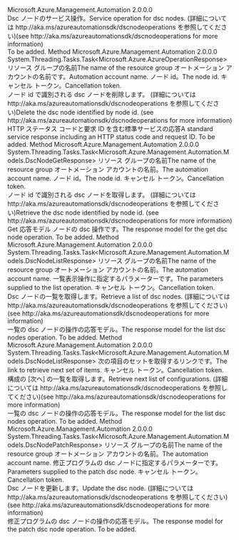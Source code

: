 <Type Name="IDscNodeOperations" FullName="Microsoft.Azure.Management.Automation.IDscNodeOperations">
  <TypeSignature Language="C#" Value="public interface IDscNodeOperations" />
  <TypeSignature Language="ILAsm" Value=".class public interface auto ansi abstract IDscNodeOperations" />
  <TypeSignature Language="DocId" Value="T:Microsoft.Azure.Management.Automation.IDscNodeOperations" />
  <TypeSignature Language="VB.NET" Value="Public Interface IDscNodeOperations" />
  <TypeSignature Language="F#" Value="type IDscNodeOperations = interface" />
  <AssemblyInfo>
    <AssemblyName>Microsoft.Azure.Management.Automation</AssemblyName>
    <AssemblyVersion>2.0.0.0</AssemblyVersion>
  </AssemblyInfo>
  <Interfaces />
  <Docs>
    <summary>
            <span data-ttu-id="2f199-101">Dsc ノードのサービス操作。</span><span class="sxs-lookup"><span data-stu-id="2f199-101">Service operation for dsc nodes.</span></span>  <span data-ttu-id="2f199-102">(詳細については http://aka.ms/azureautomationsdk/dscnodeoperations を参照してください)</span><span class="sxs-lookup"><span data-stu-id="2f199-102">(see http://aka.ms/azureautomationsdk/dscnodeoperations for more information)</span></span>
            </summary>
    <remarks>To be added.</remarks>
  </Docs>
  <Members>
    <Member MemberName="DeleteAsync">
      <MemberSignature Language="C#" Value="public System.Threading.Tasks.Task&lt;Microsoft.Azure.AzureOperationResponse&gt; DeleteAsync (string resourceGroupName, string automationAccount, Guid nodeId, System.Threading.CancellationToken cancellationToken);" />
      <MemberSignature Language="ILAsm" Value=".method public hidebysig newslot virtual instance class System.Threading.Tasks.Task`1&lt;class Microsoft.Azure.AzureOperationResponse&gt; DeleteAsync(string resourceGroupName, string automationAccount, valuetype System.Guid nodeId, valuetype System.Threading.CancellationToken cancellationToken) cil managed" />
      <MemberSignature Language="DocId" Value="M:Microsoft.Azure.Management.Automation.IDscNodeOperations.DeleteAsync(System.String,System.String,System.Guid,System.Threading.CancellationToken)" />
      <MemberSignature Language="F#" Value="abstract member DeleteAsync : string * string * Guid * System.Threading.CancellationToken -&gt; System.Threading.Tasks.Task&lt;Microsoft.Azure.AzureOperationResponse&gt;" Usage="iDscNodeOperations.DeleteAsync (resourceGroupName, automationAccount, nodeId, cancellationToken)" />
      <MemberType>Method</MemberType>
      <AssemblyInfo>
        <AssemblyName>Microsoft.Azure.Management.Automation</AssemblyName>
        <AssemblyVersion>2.0.0.0</AssemblyVersion>
      </AssemblyInfo>
      <ReturnValue>
        <ReturnType>System.Threading.Tasks.Task&lt;Microsoft.Azure.AzureOperationResponse&gt;</ReturnType>
      </ReturnValue>
      <Parameters>
        <Parameter Name="resourceGroupName" Type="System.String" />
        <Parameter Name="automationAccount" Type="System.String" />
        <Parameter Name="nodeId" Type="System.Guid" />
        <Parameter Name="cancellationToken" Type="System.Threading.CancellationToken" />
      </Parameters>
      <Docs>
        <param name="resourceGroupName">
            <span data-ttu-id="2f199-103">リソース グループの名前</span><span class="sxs-lookup"><span data-stu-id="2f199-103">The name of the resource group</span></span>
            </param>
        <param name="automationAccount">
            <span data-ttu-id="2f199-104">オートメーション アカウントの名前です。</span><span class="sxs-lookup"><span data-stu-id="2f199-104">Automation account name.</span></span>
            </param>
        <param name="nodeId">
            <span data-ttu-id="2f199-105">ノード id。</span><span class="sxs-lookup"><span data-stu-id="2f199-105">The node id.</span></span>
            </param>
        <param name="cancellationToken">
            <span data-ttu-id="2f199-106">キャンセル トークン。</span><span class="sxs-lookup"><span data-stu-id="2f199-106">Cancellation token.</span></span>
            </param>
        <summary>
            <span data-ttu-id="2f199-107">ノード id で識別される dsc ノードを削除します。 (詳細については http://aka.ms/azureautomationsdk/dscnodeoperations を参照してください)</span><span class="sxs-lookup"><span data-stu-id="2f199-107">Delete the dsc node identified by node id.  (see http://aka.ms/azureautomationsdk/dscnodeoperations for more information)</span></span>
            </summary>
        <returns>
            <span data-ttu-id="2f199-108">HTTP ステータス コードと要求 ID を含む標準サービスの応答</span><span class="sxs-lookup"><span data-stu-id="2f199-108">A standard service response including an HTTP status code and request ID.</span></span>
            </returns>
        <remarks>To be added.</remarks>
      </Docs>
    </Member>
    <Member MemberName="GetAsync">
      <MemberSignature Language="C#" Value="public System.Threading.Tasks.Task&lt;Microsoft.Azure.Management.Automation.Models.DscNodeGetResponse&gt; GetAsync (string resourceGroupName, string automationAccount, Guid nodeId, System.Threading.CancellationToken cancellationToken);" />
      <MemberSignature Language="ILAsm" Value=".method public hidebysig newslot virtual instance class System.Threading.Tasks.Task`1&lt;class Microsoft.Azure.Management.Automation.Models.DscNodeGetResponse&gt; GetAsync(string resourceGroupName, string automationAccount, valuetype System.Guid nodeId, valuetype System.Threading.CancellationToken cancellationToken) cil managed" />
      <MemberSignature Language="DocId" Value="M:Microsoft.Azure.Management.Automation.IDscNodeOperations.GetAsync(System.String,System.String,System.Guid,System.Threading.CancellationToken)" />
      <MemberSignature Language="F#" Value="abstract member GetAsync : string * string * Guid * System.Threading.CancellationToken -&gt; System.Threading.Tasks.Task&lt;Microsoft.Azure.Management.Automation.Models.DscNodeGetResponse&gt;" Usage="iDscNodeOperations.GetAsync (resourceGroupName, automationAccount, nodeId, cancellationToken)" />
      <MemberType>Method</MemberType>
      <AssemblyInfo>
        <AssemblyName>Microsoft.Azure.Management.Automation</AssemblyName>
        <AssemblyVersion>2.0.0.0</AssemblyVersion>
      </AssemblyInfo>
      <ReturnValue>
        <ReturnType>System.Threading.Tasks.Task&lt;Microsoft.Azure.Management.Automation.Models.DscNodeGetResponse&gt;</ReturnType>
      </ReturnValue>
      <Parameters>
        <Parameter Name="resourceGroupName" Type="System.String" />
        <Parameter Name="automationAccount" Type="System.String" />
        <Parameter Name="nodeId" Type="System.Guid" />
        <Parameter Name="cancellationToken" Type="System.Threading.CancellationToken" />
      </Parameters>
      <Docs>
        <param name="resourceGroupName">
            <span data-ttu-id="2f199-109">リソース グループの名前</span><span class="sxs-lookup"><span data-stu-id="2f199-109">The name of the resource group</span></span>
            </param>
        <param name="automationAccount">
            <span data-ttu-id="2f199-110">オートメーション アカウントの名前。</span><span class="sxs-lookup"><span data-stu-id="2f199-110">The automation account name.</span></span>
            </param>
        <param name="nodeId">
            <span data-ttu-id="2f199-111">ノード id。</span><span class="sxs-lookup"><span data-stu-id="2f199-111">The node id.</span></span>
            </param>
        <param name="cancellationToken">
            <span data-ttu-id="2f199-112">キャンセル トークン。</span><span class="sxs-lookup"><span data-stu-id="2f199-112">Cancellation token.</span></span>
            </param>
        <summary>
            <span data-ttu-id="2f199-113">ノード id で識別される dsc ノードを取得します。 (詳細については http://aka.ms/azureautomationsdk/dscnodeoperations を参照してください)</span><span class="sxs-lookup"><span data-stu-id="2f199-113">Retrieve the dsc node identified by node id.  (see http://aka.ms/azureautomationsdk/dscnodeoperations for more information)</span></span>
            </summary>
        <returns>
            <span data-ttu-id="2f199-114">Get 応答モデル ノードの dsc 操作です。</span><span class="sxs-lookup"><span data-stu-id="2f199-114">The response model for the get dsc node operation.</span></span>
            </returns>
        <remarks>To be added.</remarks>
      </Docs>
    </Member>
    <Member MemberName="ListAsync">
      <MemberSignature Language="C#" Value="public System.Threading.Tasks.Task&lt;Microsoft.Azure.Management.Automation.Models.DscNodeListResponse&gt; ListAsync (string resourceGroupName, string automationAccount, Microsoft.Azure.Management.Automation.Models.DscNodeListParameters parameters, System.Threading.CancellationToken cancellationToken);" />
      <MemberSignature Language="ILAsm" Value=".method public hidebysig newslot virtual instance class System.Threading.Tasks.Task`1&lt;class Microsoft.Azure.Management.Automation.Models.DscNodeListResponse&gt; ListAsync(string resourceGroupName, string automationAccount, class Microsoft.Azure.Management.Automation.Models.DscNodeListParameters parameters, valuetype System.Threading.CancellationToken cancellationToken) cil managed" />
      <MemberSignature Language="DocId" Value="M:Microsoft.Azure.Management.Automation.IDscNodeOperations.ListAsync(System.String,System.String,Microsoft.Azure.Management.Automation.Models.DscNodeListParameters,System.Threading.CancellationToken)" />
      <MemberSignature Language="F#" Value="abstract member ListAsync : string * string * Microsoft.Azure.Management.Automation.Models.DscNodeListParameters * System.Threading.CancellationToken -&gt; System.Threading.Tasks.Task&lt;Microsoft.Azure.Management.Automation.Models.DscNodeListResponse&gt;" Usage="iDscNodeOperations.ListAsync (resourceGroupName, automationAccount, parameters, cancellationToken)" />
      <MemberType>Method</MemberType>
      <AssemblyInfo>
        <AssemblyName>Microsoft.Azure.Management.Automation</AssemblyName>
        <AssemblyVersion>2.0.0.0</AssemblyVersion>
      </AssemblyInfo>
      <ReturnValue>
        <ReturnType>System.Threading.Tasks.Task&lt;Microsoft.Azure.Management.Automation.Models.DscNodeListResponse&gt;</ReturnType>
      </ReturnValue>
      <Parameters>
        <Parameter Name="resourceGroupName" Type="System.String" />
        <Parameter Name="automationAccount" Type="System.String" />
        <Parameter Name="parameters" Type="Microsoft.Azure.Management.Automation.Models.DscNodeListParameters" />
        <Parameter Name="cancellationToken" Type="System.Threading.CancellationToken" />
      </Parameters>
      <Docs>
        <param name="resourceGroupName">
            <span data-ttu-id="2f199-115">リソース グループの名前</span><span class="sxs-lookup"><span data-stu-id="2f199-115">The name of the resource group</span></span>
            </param>
        <param name="automationAccount">
            <span data-ttu-id="2f199-116">オートメーション アカウントの名前。</span><span class="sxs-lookup"><span data-stu-id="2f199-116">The automation account name.</span></span>
            </param>
        <param name="parameters">
            <span data-ttu-id="2f199-117">一覧表示操作に指定するパラメーターです。</span><span class="sxs-lookup"><span data-stu-id="2f199-117">The parameters supplied to the list operation.</span></span>
            </param>
        <param name="cancellationToken">
            <span data-ttu-id="2f199-118">キャンセル トークン。</span><span class="sxs-lookup"><span data-stu-id="2f199-118">Cancellation token.</span></span>
            </param>
        <summary>
            <span data-ttu-id="2f199-119">Dsc ノードの一覧を取得します。</span><span class="sxs-lookup"><span data-stu-id="2f199-119">Retrieve a list of dsc nodes.</span></span>  <span data-ttu-id="2f199-120">(詳細については http://aka.ms/azureautomationsdk/dscnodeoperations を参照してください)</span><span class="sxs-lookup"><span data-stu-id="2f199-120">(see http://aka.ms/azureautomationsdk/dscnodeoperations for more information)</span></span>
            </summary>
        <returns>
            <span data-ttu-id="2f199-121">一覧の dsc ノードの操作の応答モデル。</span><span class="sxs-lookup"><span data-stu-id="2f199-121">The response model for the list dsc nodes operation.</span></span>
            </returns>
        <remarks>To be added.</remarks>
      </Docs>
    </Member>
    <Member MemberName="ListNextAsync">
      <MemberSignature Language="C#" Value="public System.Threading.Tasks.Task&lt;Microsoft.Azure.Management.Automation.Models.DscNodeListResponse&gt; ListNextAsync (string nextLink, System.Threading.CancellationToken cancellationToken);" />
      <MemberSignature Language="ILAsm" Value=".method public hidebysig newslot virtual instance class System.Threading.Tasks.Task`1&lt;class Microsoft.Azure.Management.Automation.Models.DscNodeListResponse&gt; ListNextAsync(string nextLink, valuetype System.Threading.CancellationToken cancellationToken) cil managed" />
      <MemberSignature Language="DocId" Value="M:Microsoft.Azure.Management.Automation.IDscNodeOperations.ListNextAsync(System.String,System.Threading.CancellationToken)" />
      <MemberSignature Language="F#" Value="abstract member ListNextAsync : string * System.Threading.CancellationToken -&gt; System.Threading.Tasks.Task&lt;Microsoft.Azure.Management.Automation.Models.DscNodeListResponse&gt;" Usage="iDscNodeOperations.ListNextAsync (nextLink, cancellationToken)" />
      <MemberType>Method</MemberType>
      <AssemblyInfo>
        <AssemblyName>Microsoft.Azure.Management.Automation</AssemblyName>
        <AssemblyVersion>2.0.0.0</AssemblyVersion>
      </AssemblyInfo>
      <ReturnValue>
        <ReturnType>System.Threading.Tasks.Task&lt;Microsoft.Azure.Management.Automation.Models.DscNodeListResponse&gt;</ReturnType>
      </ReturnValue>
      <Parameters>
        <Parameter Name="nextLink" Type="System.String" />
        <Parameter Name="cancellationToken" Type="System.Threading.CancellationToken" />
      </Parameters>
      <Docs>
        <param name="nextLink">
            <span data-ttu-id="2f199-122">次の項目のセットを取得するリンクです。</span><span class="sxs-lookup"><span data-stu-id="2f199-122">The link to retrieve next set of items.</span></span>
            </param>
        <param name="cancellationToken">
            <span data-ttu-id="2f199-123">キャンセル トークン。</span><span class="sxs-lookup"><span data-stu-id="2f199-123">Cancellation token.</span></span>
            </param>
        <summary>
            <span data-ttu-id="2f199-124">構成の [次へ] の一覧を取得します。</span><span class="sxs-lookup"><span data-stu-id="2f199-124">Retrieve next list of configurations.</span></span>  <span data-ttu-id="2f199-125">(詳細については http://aka.ms/azureautomationsdk/dscnodeoperations を参照してください)</span><span class="sxs-lookup"><span data-stu-id="2f199-125">(see http://aka.ms/azureautomationsdk/dscnodeoperations for more information)</span></span>
            </summary>
        <returns>
            <span data-ttu-id="2f199-126">一覧の dsc ノードの操作の応答モデル。</span><span class="sxs-lookup"><span data-stu-id="2f199-126">The response model for the list dsc nodes operation.</span></span>
            </returns>
        <remarks>To be added.</remarks>
      </Docs>
    </Member>
    <Member MemberName="PatchAsync">
      <MemberSignature Language="C#" Value="public System.Threading.Tasks.Task&lt;Microsoft.Azure.Management.Automation.Models.DscNodePatchResponse&gt; PatchAsync (string resourceGroupName, string automationAccount, Microsoft.Azure.Management.Automation.Models.DscNodePatchParameters parameters, System.Threading.CancellationToken cancellationToken);" />
      <MemberSignature Language="ILAsm" Value=".method public hidebysig newslot virtual instance class System.Threading.Tasks.Task`1&lt;class Microsoft.Azure.Management.Automation.Models.DscNodePatchResponse&gt; PatchAsync(string resourceGroupName, string automationAccount, class Microsoft.Azure.Management.Automation.Models.DscNodePatchParameters parameters, valuetype System.Threading.CancellationToken cancellationToken) cil managed" />
      <MemberSignature Language="DocId" Value="M:Microsoft.Azure.Management.Automation.IDscNodeOperations.PatchAsync(System.String,System.String,Microsoft.Azure.Management.Automation.Models.DscNodePatchParameters,System.Threading.CancellationToken)" />
      <MemberSignature Language="F#" Value="abstract member PatchAsync : string * string * Microsoft.Azure.Management.Automation.Models.DscNodePatchParameters * System.Threading.CancellationToken -&gt; System.Threading.Tasks.Task&lt;Microsoft.Azure.Management.Automation.Models.DscNodePatchResponse&gt;" Usage="iDscNodeOperations.PatchAsync (resourceGroupName, automationAccount, parameters, cancellationToken)" />
      <MemberType>Method</MemberType>
      <AssemblyInfo>
        <AssemblyName>Microsoft.Azure.Management.Automation</AssemblyName>
        <AssemblyVersion>2.0.0.0</AssemblyVersion>
      </AssemblyInfo>
      <ReturnValue>
        <ReturnType>System.Threading.Tasks.Task&lt;Microsoft.Azure.Management.Automation.Models.DscNodePatchResponse&gt;</ReturnType>
      </ReturnValue>
      <Parameters>
        <Parameter Name="resourceGroupName" Type="System.String" />
        <Parameter Name="automationAccount" Type="System.String" />
        <Parameter Name="parameters" Type="Microsoft.Azure.Management.Automation.Models.DscNodePatchParameters" />
        <Parameter Name="cancellationToken" Type="System.Threading.CancellationToken" />
      </Parameters>
      <Docs>
        <param name="resourceGroupName">
            <span data-ttu-id="2f199-127">リソース グループの名前</span><span class="sxs-lookup"><span data-stu-id="2f199-127">The name of the resource group</span></span>
            </param>
        <param name="automationAccount">
            <span data-ttu-id="2f199-128">オートメーション アカウントの名前。</span><span class="sxs-lookup"><span data-stu-id="2f199-128">The automation account name.</span></span>
            </param>
        <param name="parameters">
            <span data-ttu-id="2f199-129">修正プログラムの dsc ノードに指定するパラメーターです。</span><span class="sxs-lookup"><span data-stu-id="2f199-129">Parameters supplied to the patch dsc node.</span></span>
            </param>
        <param name="cancellationToken">
            <span data-ttu-id="2f199-130">キャンセル トークン。</span><span class="sxs-lookup"><span data-stu-id="2f199-130">Cancellation token.</span></span>
            </param>
        <summary>
            <span data-ttu-id="2f199-131">Dsc ノードを更新します。</span><span class="sxs-lookup"><span data-stu-id="2f199-131">Update the dsc node.</span></span>  <span data-ttu-id="2f199-132">(詳細については http://aka.ms/azureautomationsdk/dscnodeoperations を参照してください)</span><span class="sxs-lookup"><span data-stu-id="2f199-132">(see http://aka.ms/azureautomationsdk/dscnodeoperations for more information)</span></span>
            </summary>
        <returns>
            <span data-ttu-id="2f199-133">修正プログラムの dsc ノードの操作の応答モデル。</span><span class="sxs-lookup"><span data-stu-id="2f199-133">The response model for the patch dsc node operation.</span></span>
            </returns>
        <remarks>To be added.</remarks>
      </Docs>
    </Member>
  </Members>
</Type>